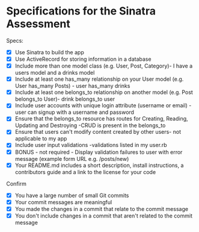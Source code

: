 # Specifications for the Sinatra Assessment

Specs:
- [x] Use Sinatra to build the app
- [x] Use ActiveRecord for storing information in a database
- [x] Include more than one model class (e.g. User, Post, Category)- I have a users model and a drinks model 
- [x] Include at least one has_many relationship on your User model (e.g. User has_many Posts) - user has_many drinks
- [x] Include at least one belongs_to relationship on another model (e.g. Post belongs_to User)- drink belongs_to user
- [x] Include user accounts with unique login attribute (username or email) - user can signup with a username and password
- [x] Ensure that the belongs_to resource has routes for Creating, Reading, Updating and Destroying -CRUD is present in the belongs_to 
- [x] Ensure that users can't modify content created by other users- not applicable to my app 
- [x] Include user input validations -validations listed in my user.rb
- [x] BONUS - not required - Display validation failures to user with error message (example form URL e.g. /posts/new)
- [x] Your README.md includes a short description, install instructions, a contributors guide and a link to the license for your code

Confirm
- [x] You have a large number of small Git commits
- [x] Your commit messages are meaningful
- [x] You made the changes in a commit that relate to the commit message
- [x] You don't include changes in a commit that aren't related to the commit message